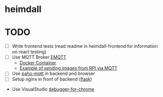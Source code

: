 # heimdall


# TODO

- [ ] Write frontend tests (read readme in heimdall-frontend for information on react testing)
- [ ] Use MQTT Broker [EMQTT](http://emqtt.io/)
  - [Docker Container](https://github.com/emqtt/emq-docker)
  - [Example of sending images from RPI via MQTT](https://www.hackster.io/robin-cole/pi-camera-doorbell-with-notifications-408d3d)
- [ ] Use [paho-mqtt](https://pypi.python.org/pypi/paho-mqtt/1.1) in backend and browser
- [ ] Setup nginx in front of backend ([flask](https://flask-socketio.readthedocs.io/en/latest/))

- Use VisualStudio [debugger-for-chrome](https://marketplace.visualstudio.com/items?itemName=msjsdiag.debugger-for-chrome)

